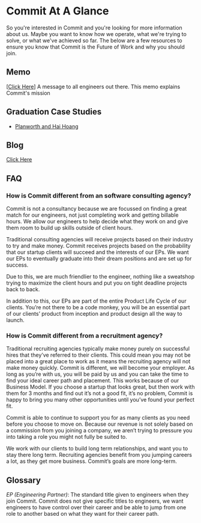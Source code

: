 # Commit At A Glance

So you're interested in Commit and you're looking for more information about us. Maybe you want to know how we operate, what we're trying to solve, or what we've achieved so far. The below are a few resources to ensure you know that Commit is the Future of Work and why you should join.

## Memo
[[Click Here](assets/commit_memo_201908.pdf)] A message to all engineers out there. This memo explains Commit's mission

## Graduation Case Studies

- [Planworth and Hai Hoang](https://medium.com/commit-engineering/committed-to-success-hai-hoang-tech-lead-at-planworth-38f8442cebe9)

## Blog
[Click Here](https://medium.com/commit-engineering)


## FAQ

### How is Commit different from an software consulting agency?

Commit is not a consultancy because we are focussed on finding a great match for our engineers, not just completing work and getting billable hours. We allow our engineers to help decide what they work on and give them room to build up skills outside of client hours.

Traditional consulting agencies will receive projects based on their industry to try and make money. Commit receives projects based on the probability that our startup clients will succeed and the interests of our EPs. We want our EPs to eventually graduate into their dream positions and are set up for success.

Due to this, we are much friendlier to the engineer, nothing like a sweatshop trying to maximize the client hours and put you on tight deadline projects back to back.

In addition to this, our EPs are part of the entire Product Life Cycle of our clients. You’re not there to be a code monkey, you will be an essential part of our clients’ product from inception and product design all the way to launch.


### How is Commit different from a recruitment agency?

Traditional recruiting agencies typically make money purely on successful hires that they’ve referred to their clients. This could mean you may not be placed into a great place to work as it means the recruiting agency will not make money quickly. Commit is different, we will become your employer. As long as you’re with us, you will be paid by us and you can take the time to find your ideal career path and placement. This works because of our Business Model. If you choose a startup that looks great, but then work with them for 3 months and find out it’s not a good fit, it’s no problem, Commit is happy to bring you many other opportunities until you’ve found your perfect fit.

Commit is able to continue to support you for as many clients as you need before you choose to move on. Because our revenue is not solely based on a commission from you joining a company, we aren’t trying to pressure you into taking a role you might not fully be suited to.

We work with our clients to build long term relationships, and want you to stay there long term. Recruiting agencies benefit from you jumping careers a lot, as they get more business. Commit’s goals are more long-term.


## Glossary

*EP (Engineering Partner)*: The standard title given to engineers when they join Commit. Commit does not give specific titles to engineers, we want engineers to have control over their career and be able to jump from one role to another based on what they want for their career path.
